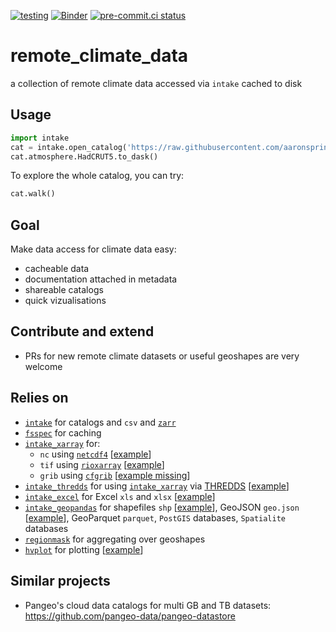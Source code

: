 [![testing](https://github.com/aaronspring/remote_climate_data/actions/workflows/testing.yml/badge.svg)](https://github.com/aaronspring/remote_climate_data/actions/workflows/testing.yml) [![Binder](https://mybinder.org/badge_logo.svg)](https://mybinder.org/v2/gh/aaronspring/remote_climate_data/master?urlpath=lab%2Ftree%2Fnotebooks%2Fdemo.ipynb) [![pre-commit.ci status](https://results.pre-commit.ci/badge/github/aaronspring/remote_climate_data/master.svg)](https://results.pre-commit.ci/latest/github/aaronspring/remote_climate_data/master)

# remote_climate_data
a collection of remote climate data accessed via `intake` cached to disk

## Usage
```python
import intake
cat = intake.open_catalog('https://raw.githubusercontent.com/aaronspring/remote_climate_data/master/master.yaml')
cat.atmosphere.HadCRUT5.to_dask()
```

To explore the whole catalog, you can try:
```python
cat.walk()
```

## Goal
Make data access for climate data easy:
- cacheable data
- documentation attached in metadata
- shareable catalogs
- quick vizualisations

## Contribute and extend
- PRs for new remote climate datasets or useful geoshapes are very welcome

## Relies on
- [`intake`](https://intake.readthedocs.io/en/latest/) for catalogs and `csv` and [`zarr`](https://github.com/zarr-developers/zarr-python)
- [`fsspec`](https://filesystem-spec.readthedocs.io/en/latest/features.html#url-chaining) for caching
- [`intake_xarray`](https://intake-xarray.readthedocs.io/en/latest/) for:
  - `nc` using [`netcdf4`](https://github.com/Unidata/netcdf4-python) [[example](https://github.com/aaronspring/remote_climate_data/blob/1209c5ebf5877b09b4403ea60da6d97b374b7b5c/catalogs/atmosphere.yaml#L64)]
  - `tif` using [`rioxarray`](https://github.com/corteva/rioxarray) [[example](https://github.com/aaronspring/remote_climate_data/blob/1209c5ebf5877b09b4403ea60da6d97b374b7b5c/catalogs/humans.yaml#L42)]
  - `grib` using [`cfgrib`](https://github.com/ecmwf/cfgrib/) [[example missing]()]
- [`intake_thredds`](https://github.com/intake/intake-thredds) for using [`intake_xarray`](https://intake-xarray.readthedocs.io/en/latest/) via [THREDDS](https://www.unidata.ucar.edu/software/tds/current/) [[example](https://github.com/aaronspring/remote_climate_data/blob/1209c5ebf5877b09b4403ea60da6d97b374b7b5c/catalogs/atmosphere.yaml#L322)]
- [`intake_excel`](https://github.com/edjdavid/intake-excel) for Excel `xls` and `xlsx` [[example](https://github.com/aaronspring/remote_climate_data/blob/1209c5ebf5877b09b4403ea60da6d97b374b7b5c/catalogs/climate.yaml#L35)]
- [`intake_geopandas`](https://github.com/intake/intake_geopandas) for shapefiles `shp` [[example](https://github.com/aaronspring/remote_climate_data/blob/1209c5ebf5877b09b4403ea60da6d97b374b7b5c/catalogs/shapefiles.yaml#L11)], GeoJSON `geo.json` [[example](https://github.com/aaronspring/remote_climate_data/blob/1209c5ebf5877b09b4403ea60da6d97b374b7b5c/catalogs/shapefiles.yaml#L57)], GeoParquet `parquet`, `PostGIS` databases, `Spatialite` databases
- [`regionmask`](https://regionmask.readthedocs.io/) for aggregating over geoshapes
- [`hvplot`](https://hvplot.holoviz.org/index.html) for plotting [[example](https://github.com/aaronspring/remote_climate_data/blob/1209c5ebf5877b09b4403ea60da6d97b374b7b5c/catalogs/atmosphere.yaml#L48)]

## Similar projects
- Pangeo's cloud data catalogs for multi GB and TB datasets: https://github.com/pangeo-data/pangeo-datastore
